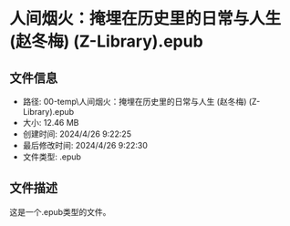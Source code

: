 ﻿# 人间烟火：掩埋在历史里的日常与人生 (赵冬梅) (Z-Library).epub

## 文件信息
- 路径: 00-temp\人间烟火：掩埋在历史里的日常与人生 (赵冬梅) (Z-Library).epub
- 大小: 12.46 MB
- 创建时间: 2024/4/26 9:22:25
- 最后修改时间: 2024/4/26 9:22:30
- 文件类型: .epub

## 文件描述
这是一个.epub类型的文件。

